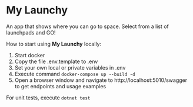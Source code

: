 My Launchy
=

An app that shows where you can go to space. Select from a list of launchpads and GO!

How to start using **My Launchy** locally:

1. Start docker
2. Copy the file .env.template to .env
3. Set your own local or private variables in .env
4. Execute command `docker-compose up --build -d`
5. Open a browser window and navigate to http://localhost:5010/swagger to get endpoints and usage examples

For unit tests, execute `dotnet test`
